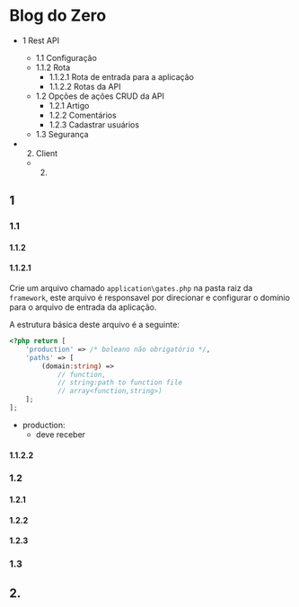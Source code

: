 # Blog do Zero

- 1 Rest API
    - 1.1 Configuração
    - 1.1.2 Rota
        - 1.1.2.1 Rota de entrada para a aplicação
        - 1.1.2.2 Rotas da API 
    - 1.2 Opções de ações CRUD da API
        - 1.2.1 Artigo
        - 1.2.2 Comentários
        - 1.2.3 Cadastrar usuários
    - 1.3 Segurança

- 2. Client
    - 2.



## 1
### 1.1 
#### 1.1.2
#### 1.1.2.1

Crie um arquivo chamado `application\gates.php` na pasta raiz da `framework`, este arquivo é responsavel por direcionar e configurar o domínio para o arquivo de entrada da aplicação.

A estrutura básica deste arquivo é a seguinte:

```php
<?php return [
    'production' => /* boleano não obrigatório */,
    'paths' => [
        (domain:string) => 
            // function, 
            // string:path to function file
            // array<function,string>)    
    ];
];
```

- production:
    - deve receber 

#### 1.1.2.2


### 1.2 
#### 1.2.1 
#### 1.2.2
#### 1.2.3
### 1.3

## 2.